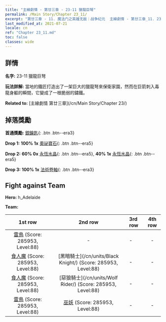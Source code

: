 ```yaml
---
title: "主線劇情 - 第廿三章 - 23-11 獵龍巨弩"
permalink: /Main Story/Chapter 23_11/
excerpt: "第廿三章 - 11. 魔法门之英雄无敌：战争纪元  主線劇情 - 第廿三章_11. 23-11 獵龍巨弩"
last_modified_at: 2021-07-21
locale: cn
ref: "Chapter 23_11.md"
toc: false
classes: wide
---
```


## 詳情

 **名字:** 23-11 獵龍巨弩

 **玩法詳解:** 當地的鐵匠打造出了一架巨大的獵龍弩來保衛家園，然而在巨箭刺入毒龍身軀的瞬間，它變成了一根脆弱的鏽鐵。

 **Related to:** [主線劇情 第廿三章](/cn/Main Story/Chapter 23/)

## 掉落獎勵

 **首通獎勵:** [銀鑰匙](/cn/Items/con_693/){: .btn .btn--era3}

 **Drop 1:** **100% 1x** [奧祕寶石](/cn/Items/mat_79/){: .btn .btn--era5}

 **Drop 2:** **60% 0x** [永恆水晶](/cn/Items/mat_73/){: .btn .btn--era5}, **40% 1x** [永恆水晶](/cn/Items/mat_73/){: .btn .btn--era5}

 **Drop 3:** **100% 1x** [法術卷軸](/cn/Items/con_694/){: .btn .btn--era3}


## Fight against Team
 **Hero:** h_Adelaide

 **Team:**


  | 1st row | 2nd row | 3rd row | 4th row |
  |:----:|:----:|:----|:----:|
  | [雷鳥](/cn/units/Roc/) (Score: 285953, Level:88)  | - | - | - |
  | [食人魔](/cn/units/Ogre/) (Score: 285953, Level:88)  | [黑暗騎士](/cn/units/Black Knight/) (Score: 285953, Level:88)  | - | - |
  | [食人魔](/cn/units/Ogre/) (Score: 285953, Level:88)  | [惡狼騎士](/cn/units/Wolf Rider/) (Score: 285953, Level:88)  | - | - |
  | [雷鳥](/cn/units/Roc/) (Score: 285953, Level:88)  | [巫妖](/cn/units/Lich/) (Score: 285953, Level:88)  | - | - |


